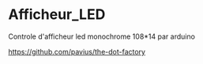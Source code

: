 # Afficheur_LED
Controle d'afficheur led monochrome 108*14 par arduino

https://github.com/pavius/the-dot-factory
